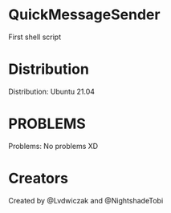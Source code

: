 # QuickMessageSender
First shell script 
# Distribution
Distribution: Ubuntu 21.04
# PROBLEMS
Problems: No problems XD
# Creators
Created by @Lvdwiczak and @NightshadeTobi


